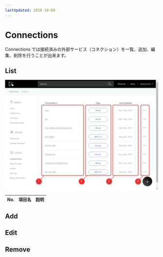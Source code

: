 ```yaml
---
lastUpdated: 2018-10-09
---
```


# Connections

Connections では接続済みの外部サービス（コネクション）を一覧、追加、編集、削除を行うことが出来ます。

## List

![listOfConnections](./../../img/Config/Config-listOfConnections.png)

| No. | 項目名 | 説明 |
| --- | --- | --- |

## Add

## Edit

## Remove